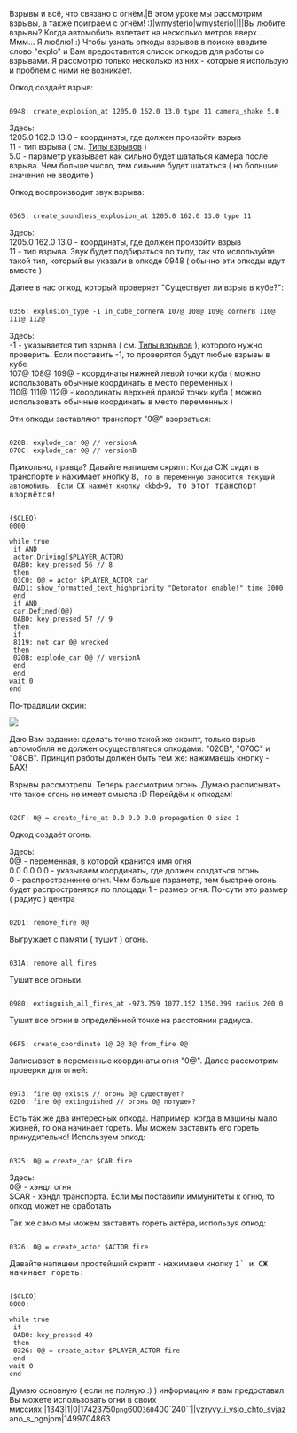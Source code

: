 Взрывы и всё, что связано с огнём.|В этом уроке мы рассмотрим взрывы, а также поиграем с огнём! :)|wmysterio|wmysterio||||Вы любите взрывы? Когда автомобиль взлетает на несколько метров вверх... Ммм... Я люблю! :) Чтобы узнать опкоды взрывов в поиске введите слово "explo" и Вам предоставится список опкодов для работы со взрывами. Я рассмотрю только несколько из них - которые я использую и проблем с ними не возникает.

Опкод создаёт взрыв:


```

0948: create_explosion_at 1205.0 162.0 13.0 type 11 camera_shake 5.0
```



<div class="panel panel-default">
 <div class="panel-body">
Здесь:<br>
1205.0 162.0 13.0 - координаты, где должен произойти взрыв<br>
11 - тип взрыва ( см. <a href="/dir/gta_sa/tipy_vzryvov_dlja_gta_san_andreas/1-1-0-30">Типы взрывов</a> )<br>
5.0 - параметр указывает как сильно будет шататься камера после взрыва. Чем больше число, тем сильнее будет шататься ( но большие значения не вводите )
 </div>
</div>

Опкод воспроизводит звук взрыва:


```

0565: create_soundless_explosion_at 1205.0 162.0 13.0 type 11
```



<div class="panel panel-default">
 <div class="panel-body">
Здесь:<br>
1205.0 162.0 13.0 - координаты, где должен произойти взрыв<br>
11 - тип взрыва. Звук будет подбираться по типу, так что используйте такой тип, который вы указали в опкоде 0948 ( обычно эти опкоды идут вместе )
 </div>
</div>

Далее в нас опкод, который проверяет "Существует ли взрыв в кубе?":


```

0356: explosion_type -1 in_cube_cornerA 107@ 108@ 109@ cornerB 110@ 111@ 112@
```



<div class="panel panel-default">
 <div class="panel-body">
Здесь:<br>
-1 - указывается тип взрыва ( см. <a href="/dir/gta_sa/tipy_vzryvov_dlja_gta_san_andreas/1-1-0-30">Типы взрывов</a> ), которого нужно проверить. Если поставить -1, то проверятся будут любые взрывы в кубе<br>
107@ 108@ 109@ - координаты нижней левой точки куба ( можно использовать обычные координаты в место переменных )<br>
110@ 111@ 112@ - координаты верхней правой точки куба ( можно использовать обычные координаты в место переменных )
 </div>
</div>

Эти опкоды заставляют транспорт "0@" взорваться:


```

020B: explode_car 0@ // versionA
070C: explode_car 0@ // versionB
```



Прикольно, правда? Давайте напишем скрипт: Когда СЖ сидит в транспорте и нажимает кнопку <kbd>8`, то в переменную заносится текущий автомобиль. Если СЖ нажмёт кнопку <kbd>9`, то этот транспорт взорвётся!


```

{$CLEO}
0000:

while true
 if AND
 actor.Driving($PLAYER_ACTOR)
 0AB0: key_pressed 56 // 8
 then
 03C0: 0@ = actor $PLAYER_ACTOR car
 0AD1: show_formatted_text_highpriority "Detonator enable!" time 3000
 end
 if AND
 car.Defined(0@)
 0AB0: key_pressed 57 // 9
 then
 if
 8119: not car 0@ wrecked
 then
 020B: explode_car 0@ // versionA
 end
 end
wait 0
end
```



По-традиции скрин:

<!--IMG1--><img src="https://github.com/wmysterio/scm-scripting-lessons/raw/resources/_pu/0/17423750.png" /><!--IMG1-->

Даю Вам задание: сделать точно такой же скрипт, только взрыв автомобиля не должен осуществляться опкодами: "020B", "070C" и "08CB". Принцип работы должен быть тем же: нажимаешь кнопку - БАХ!

Взрывы рассмотрели. Теперь рассмотрим огонь. Думаю расписывать что такое огонь не имеет смысла :D Перейдём к опкодам!


```

02CF: 0@ = create_fire_at 0.0 0.0 0.0 propagation 0 size 1
```



Одкод создаёт огонь.

<div class="panel panel-default">
 <div class="panel-body">
Здесь:<br>
0@ - переменная, в которой хранится имя огня<br>
0.0 0.0 0.0 - указываем координаты, где должен создаться огонь<br>
0 - распространение огня. Чем больше параметр, тем быстрее огонь будет распространятся по площади
1 - размер огня. По-сути это размер ( радиус ) центра
 </div>
</div>


```

02D1: remove_fire 0@
```



Выгружает с памяти ( тушит ) огонь.


```

031A: remove_all_fires
```



Тушит все огоньки.


```

0980: extinguish_all_fires_at -973.759 1077.152 1350.399 radius 200.0
```



Тушит все огони в определённой точке на расстоянии радиуса.


```

06F5: create_coordinate 1@ 2@ 3@ from_fire 0@
```



Записывает в переменные координаты огня "0@". Далее рассмотрим проверки для огней:


```

0973: fire 0@ exists // огонь 0@ существует?
02D0: fire 0@ extinguished // огонь 0@ потушен?
```



Есть так же два интересных опкода. Например: когда в машины мало жизней, то она начинает гореть. Мы можем заставить его гореть принудительно! Используем опкод:


```

0325: 0@ = create_car $CAR fire
```



<div class="panel panel-default">
 <div class="panel-body">
Здесь:<br>
0@ - хэндл огня<br>
$CAR - хэндл транспорта. Если мы поставили иммунитеты к огню, то опкод может не сработать
 </div>
</div>

Так же само мы можем заставить гореть актёра, используя опкод:


```

0326: 0@ = create_actor $ACTOR fire
```



Давайте напишем простейший скрипт - нажимаем кнопку <kbd>1` и СЖ начинает гореть:


```

{$CLEO}
0000:

while true
 if
 0AB0: key_pressed 49
 then
 0326: 0@ = create_actor $PLAYER_ACTOR fire
 end
wait 0
end
```



Думаю основную ( если не полную :) ) информацию я вам предоставил. Вы можете использовать огни в своих миссиях.|1343|1|0|17423750`png`600`360`400`240``\||vzryvy_i_vsjo_chto_svjazano_s_ognjom|1499704863